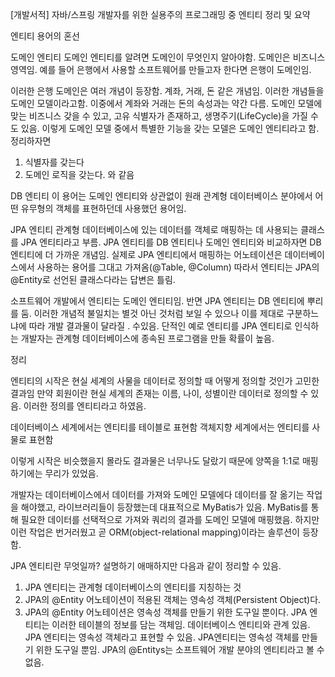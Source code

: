 [개발서적] 자바/스프링 개발자를 위한 실용주의 프로그래밍 중 엔티티 정리 및 요약

엔티티 용어의 혼선

도메인 엔티티
도메인 엔티티를 알려면 도메인이 무엇인지 알아야함. 도메인은 비즈니스 영역임. 예를 들어 은행에서 사용할 소프트웨어를 만들고자 한다면 은행이 도메인임.

이러한 은행 도메인은 여러 개념이 등장함. 계좌, 거래, 돈 같은 개념임. 이러한 개념들을 도메인  모델이라고함. 이중에서 계좌와 거래는 돈의 속성과는 약간 다름. 도메인 모델에 맞는 비즈니스 갖을 수 있고, 고유 식별자가 존재하고, 생명주기(LifeCycle)을 가질 수도 있음. 이렇게 도메인 모델 중에서 특별한 기능을 갖는 모델은 도메인 엔티티라고 함.
정리하자면
1. 식별자를 갖는다
2. 도메인 로직을 갖는다.
와 같음

DB 엔티티
이 용어는 도메인 엔티티와 상관없이 원래 관계형 데이터베이스 분야에서 어떤 유무형의 객체를 표현하던데 사용했던 용어임.

JPA 엔티티
관계형 데이터베이스에 있는 데이터를 객체로 매핑하는 데 사용되는 클래스를 JPA 엔티티라고 부름. JPA 엔티티를 DB 엔티티나 도메인 엔티티와 비교하자면 DB 엔티티에 더 가까운 개념임. 실제로 JPA 엔티티에서 매핑하는 어노테이션은 데이터베이스에서 사용하는 용어를 그대고 가져옴(@Table, @Column)
따라서 엔티티는 JPA의 @Entity로 선언된 클래스다라는 답변은 틀림.

소프트웨어 개발에서 엔티티는 도메인 엔티티임. 반면 JPA 엔티티는 DB 엔티티에 뿌리를 둠. 이러한 개념적 불일치는 별것 아닌 것처럼 보일 수 있으나 이를 제대로 구분하느냐에 따라 개발 결과물이 달라질 . 수있음. 단적인 예로 엔티티를 JPA 엔티티로 인식하는 개발자는 관계형 데이터베이스에 종속된 프로그램을 만들 확률이 높음. 

정리

엔티티의 시작은 현실 세계의 사물을 데이터로 정의할 때 어떻게 정의할 것인가 고민한 결과임
만약 회원이란 현실 세계의 존재는 이름, 나이, 성별이란 데이터로 정의할 수 있음. 이러한 정의를 엔티티라고 하였음.

데이터베이스 세계에서는 엔티티를 테이블로 표현함
객체지향 세계에서는 엔티티를 사물로 표현함

이렇게 시작은 비슷했을지 몰라도 결과물은 너무나도 달랐기 때문에 양쪽을 1:1로 매핑하기에는 무리가 있었음.

개발자는 데이터베이스에서 데이터를 가져와 도메인 모델에다 데이터를 잘 옮기는 작업을 해야했고, 라이브러리들이 등장했는데 대표적으로 MyBatis가 있음. MyBatis를 통해 필요한 데이터를 선택적으로 가져와 쿼리의 결과를 도메인 모델에 매핑했음. 하지만 이런 작업은 번거러웠고 곧 ORM(object-relational mapping)이라는 솔루션이 등장함.

JPA 엔티티란 무엇일까? 설명하기 애매하지만 다음과 같이 정리할 수 있음.
1. JPA 엔티티는 관계형 데이터베이스의 엔티티를 지칭하는 것
2. JPA의 @Entity 어노테이션이 적용된 객체는 영속성 객체(Persistent Object)다.
3. JPA의 @Entity 어노테이션은 영속성 객체를 만들기 위한 도구일 뿐이다.
JPA 엔티티는 이러한 테이블의 정보를 담는 객체임. 데이터베이스 엔티티와 관계 있음.
JPA 엔티티는 영속성 객체라고 표현할 수 있음. JPA엔티티는 영속성 객체를 만들기 위한 도구일 뿐임. JPA의 @Entitys는 소프트웨어 개발 분야의 엔티티라고 볼 수 없음.